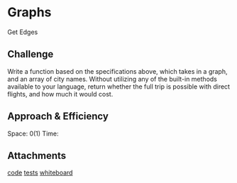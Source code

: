 # Graphs
Get Edges

## Challenge
Write a function based on the specifications above, which takes in a graph, and an array of city names. Without utilizing any of the built-in methods available to your language, return whether the full trip is possible with direct flights, and how much it would cost.


## Approach & Efficiency
Space: 0(1)
Time: 


## Attachments

[code](get-edges.js)
[tests](get-edges.test.js)
[whiteboard](whiteboard.png)